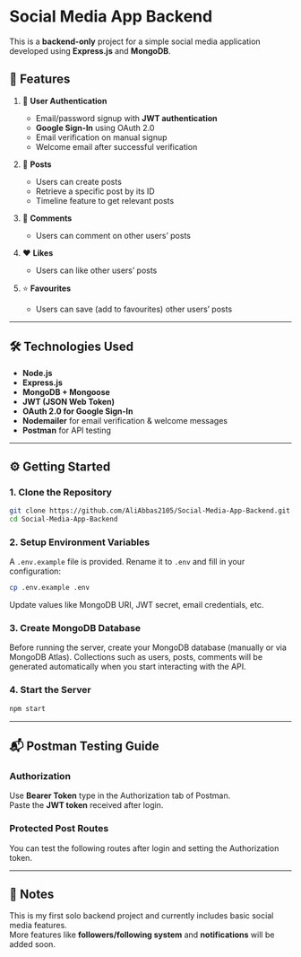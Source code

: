 
# Social Media App Backend

This is a **backend-only** project for a simple social media application developed using **Express.js** and **MongoDB**.

## 🚀 Features

1. 🔐 **User Authentication**
   - Email/password signup with **JWT authentication**
   - **Google Sign-In** using OAuth 2.0
   - Email verification on manual signup
   - Welcome email after successful verification

2. 📝 **Posts**
   - Users can create posts
   - Retrieve a specific post by its ID
   - Timeline feature to get relevant posts

3. 💬 **Comments**
   - Users can comment on other users’ posts

4. ❤️ **Likes**
   - Users can like other users’ posts

5. ⭐ **Favourites**
   - Users can save (add to favourites) other users’ posts

---

## 🛠 Technologies Used

- **Node.js**
- **Express.js**
- **MongoDB + Mongoose**
- **JWT (JSON Web Token)**
- **OAuth 2.0 for Google Sign-In**
- **Nodemailer** for email verification & welcome messages
- **Postman** for API testing

---

## ⚙️ Getting Started

### 1. Clone the Repository
```bash
git clone https://github.com/AliAbbas2105/Social-Media-App-Backend.git
cd Social-Media-App-Backend
```

### 2. Setup Environment Variables
A `.env.example` file is provided. Rename it to `.env` and fill in your configuration:
```bash
cp .env.example .env
```
Update values like MongoDB URI, JWT secret, email credentials, etc.

### 3. Create MongoDB Database
Before running the server, create your MongoDB database (manually or via MongoDB Atlas).
Collections such as users, posts, comments will be generated automatically when you start interacting with the API.

### 4. Start the Server
```bash
npm start
```

---

## 📬 Postman Testing Guide

### Authorization
Use **Bearer Token** type in the Authorization tab of Postman.  
Paste the **JWT token** received after login.

### Protected Post Routes
You can test the following routes after login and setting the Authorization token.

---

## 🔄 Notes

This is my first solo backend project and currently includes basic social media features.  
More features like **followers/following system** and **notifications** will be added soon.
